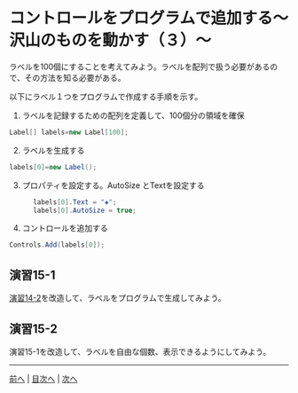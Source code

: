 # コントロールをプログラムで追加する～沢山のものを動かす（３）～

ラベルを100個にすることを考えてみよう。ラベルを配列で扱う必要があるので、その方法を知る必要がある。

以下にラベル１つをプログラムで作成する手順を示す。

1.	ラベルを記録するための配列を定義して、100個分の領域を確保

```cs
Label[] labels=new Label[100];
```

2.	ラベルを生成する

```cs
labels[0]=new Label();
```

3.	プロパティを設定する。AutoSize とTextを設定する

```cs
      labels[0].Text = "◆";
      labels[0].AutoSize = true;
```

4.	コントロールを追加する

```cs
Controls.Add(labels[0]);
```

## 演習15-1
[演習14-2](14.md#演習14-2)を改造して、ラベルをプログラムで生成してみよう。

## 演習15-2
演習15-1を改造して、ラベルを自由な個数、表示できるようにしてみよう。

---

[前へ](14.md) | [目次へ](README.md#%E7%9B%AE%E6%AC%A1) | [次へ](16.md)

